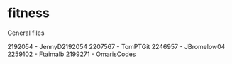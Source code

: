 # fitness
General files

2192054 - JennyD2192054
2207567 - TomPTGit
2246957 - JBromelow04
2259102 - Ftaimalb
2199271 - OmarisCodes
